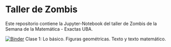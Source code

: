 # Taller de Zombis
Este repositorio contiene la Jupyter-Notebook del taller de Zombis de la Semana de la Matemática - Exactas UBA. 

[![Binder](https://mybinder.org/badge_logo.svg)](https://mybinder.org/v2/gh/iojea/zombis-python/HEAD?labpath=Humanos_vs_Zombis.ipynb) Clase 1: Lo básico. Figuras geométricas. Texto y texto matemático. 
